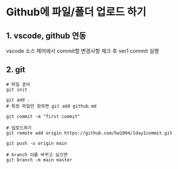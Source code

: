 # Github에 파일/폴더 업로드 하기

## 1. vscode, github 연동
vscode 소스 제어에서 commit할 변경사항 체크 후 ver1 commit 실행

## 2. git
```
# 파일 준비
git init

git add .
# 특정 파일만 원하면 git add github.md

git commit -m "first commit"
```
```
# 업로드하기
git remote add origin https://github.com/hw1004/1day1commit.git

git push -u origin main

# branch 이름 바꾸고 싶으면
git branch -m main master
```
